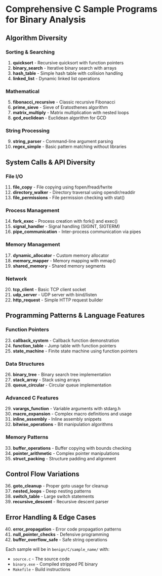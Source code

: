 # Comprehensive C Sample Programs for Binary Analysis

## Algorithm Diversity

### Sorting & Searching
1. **quicksort** - Recursive quicksort with function pointers
2. **binary_search** - Iterative binary search with arrays
3. **hash_table** - Simple hash table with collision handling
4. **linked_list** - Dynamic linked list operations

### Mathematical
5. **fibonacci_recursive** - Classic recursive Fibonacci
6. **prime_sieve** - Sieve of Eratosthenes algorithm
7. **matrix_multiply** - Matrix multiplication with nested loops
8. **gcd_euclidean** - Euclidean algorithm for GCD

### String Processing
9. **string_parser** - Command-line argument parsing
10. **regex_simple** - Basic pattern matching without libraries

## System Calls & API Diversity

### File I/O
11. **file_copy** - File copying using fopen/fread/fwrite
12. **directory_walker** - Directory traversal using opendir/readdir
13. **file_permissions** - File permission checking with stat()

### Process Management
14. **fork_exec** - Process creation with fork() and exec()
15. **signal_handler** - Signal handling (SIGINT, SIGTERM)
16. **pipe_communication** - Inter-process communication via pipes

### Memory Management
17. **dynamic_allocator** - Custom memory allocator
18. **memory_mapper** - Memory mapping with mmap()
19. **shared_memory** - Shared memory segments

### Network
20. **tcp_client** - Basic TCP client socket
21. **udp_server** - UDP server with bind/listen
22. **http_request** - Simple HTTP request builder

## Programming Patterns & Language Features

### Function Pointers
23. **callback_system** - Callback function demonstration
24. **function_table** - Jump table with function pointers
25. **state_machine** - Finite state machine using function pointers

### Data Structures
26. **binary_tree** - Binary search tree implementation
27. **stack_array** - Stack using arrays
28. **queue_circular** - Circular queue implementation

### Advanced C Features
29. **varargs_function** - Variable arguments with stdarg.h
30. **macro_expansion** - Complex macro definitions and usage
31. **inline_assembly** - Inline assembly snippets
32. **bitwise_operations** - Bit manipulation algorithms

### Memory Patterns
33. **buffer_operations** - Buffer copying with bounds checking
34. **pointer_arithmetic** - Complex pointer manipulations
35. **struct_packing** - Structure padding and alignment

## Control Flow Variations
36. **goto_cleanup** - Proper goto usage for cleanup
37. **nested_loops** - Deep nesting patterns
38. **switch_table** - Large switch statements
39. **recursive_descent** - Recursive descent parser

## Error Handling & Edge Cases
40. **error_propagation** - Error code propagation patterns
41. **null_pointer_checks** - Defensive programming
42. **buffer_overflow_safe** - Safe string operations

Each sample will be in `benign/C/sample_name/` with:
- `source.c` - The source code
- `binary.exe` - Compiled stripped PE binary
- `Makefile` - Build instructions